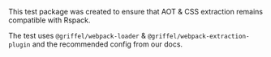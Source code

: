 This test package was created to ensure that AOT & CSS extraction remains compatible with Rspack.

The test uses `@griffel/webpack-loader` & `@griffel/webpack-extraction-plugin` and the recommended config from our docs.
